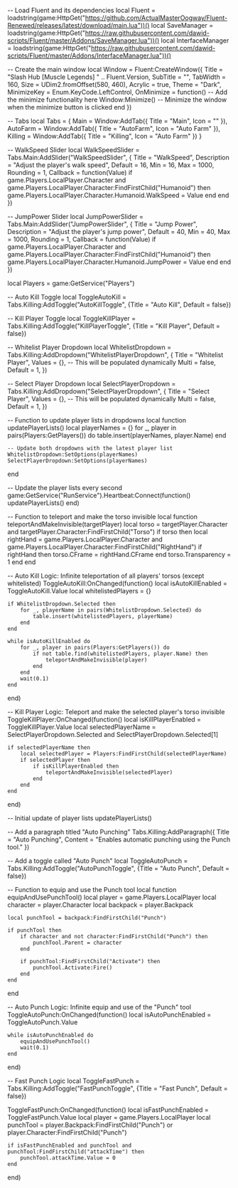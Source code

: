 -- Load Fluent and its dependencies
local Fluent = loadstring(game:HttpGet("https://github.com/ActualMasterOogway/Fluent-Renewed/releases/latest/download/main.lua"))()
local SaveManager = loadstring(game:HttpGet("https://raw.githubusercontent.com/dawid-scripts/Fluent/master/Addons/SaveManager.lua"))()
local InterfaceManager = loadstring(game:HttpGet("https://raw.githubusercontent.com/dawid-scripts/Fluent/master/Addons/InterfaceManager.lua"))()

-- Create the main window
local Window = Fluent:CreateWindow({
    Title = "Slash Hub [Muscle Legends] " .. Fluent.Version,
    SubTitle = "",
    TabWidth = 160,
    Size = UDim2.fromOffset(580, 460),
    Acrylic = true,
    Theme = "Dark",
    MinimizeKey = Enum.KeyCode.LeftControl,
    OnMinimize = function() -- Add the minimize functionality here
        Window:Minimize() -- Minimize the window when the minimize button is clicked
    end
})

-- Tabs
local Tabs = {
    Main = Window:AddTab({ Title = "Main", Icon = "" }),
    AutoFarm = Window:AddTab({ Title = "AutoFarm", Icon = "Auto Farm" }),
    Killing = Window:AddTab({ Title = "Killing", Icon = "Auto Farm" })
}

-- WalkSpeed Slider
local WalkSpeedSlider = Tabs.Main:AddSlider("WalkSpeedSlider", {
    Title = "WalkSpeed",
    Description = "Adjust the player's walk speed",
    Default = 16,
    Min = 16,
    Max = 1000,
    Rounding = 1,
    Callback = function(Value)
        if game.Players.LocalPlayer.Character and game.Players.LocalPlayer.Character:FindFirstChild("Humanoid") then
            game.Players.LocalPlayer.Character.Humanoid.WalkSpeed = Value
        end
    end
})

-- JumpPower Slider
local JumpPowerSlider = Tabs.Main:AddSlider("JumpPowerSlider", {
    Title = "Jump Power",
    Description = "Adjust the player's jump power",
    Default = 40,
    Min = 40,
    Max = 1000,
    Rounding = 1,
    Callback = function(Value)
        if game.Players.LocalPlayer.Character and game.Players.LocalPlayer.Character:FindFirstChild("Humanoid") then
            game.Players.LocalPlayer.Character.Humanoid.JumpPower = Value
        end
    end
})

local Players = game:GetService("Players")

-- Auto Kill Toggle
local ToggleAutoKill = Tabs.Killing:AddToggle("AutoKillToggle", {Title = "Auto Kill", Default = false})

-- Kill Player Toggle
local ToggleKillPlayer = Tabs.Killing:AddToggle("KillPlayerToggle", {Title = "Kill Player", Default = false})

-- Whitelist Player Dropdown
local WhitelistDropdown = Tabs.Killing:AddDropdown("WhitelistPlayerDropdown", {
    Title = "Whitelist Player",
    Values = {},  -- This will be populated dynamically
    Multi = false,
    Default = 1,
})

-- Select Player Dropdown
local SelectPlayerDropdown = Tabs.Killing:AddDropdown("SelectPlayerDropdown", {
    Title = "Select Player",
    Values = {},  -- This will be populated dynamically
    Multi = false,
    Default = 1,
})

-- Function to update player lists in dropdowns
local function updatePlayerLists()
    local playerNames = {}
    for _, player in pairs(Players:GetPlayers()) do
        table.insert(playerNames, player.Name)
    end

    -- Update both dropdowns with the latest player list
    WhitelistDropdown:SetOptions(playerNames)
    SelectPlayerDropdown:SetOptions(playerNames)
end

-- Update the player lists every second
game:GetService("RunService").Heartbeat:Connect(function()
    updatePlayerLists()
end)

-- Function to teleport and make the torso invisible
local function teleportAndMakeInvisible(targetPlayer)
    local torso = targetPlayer.Character and targetPlayer.Character:FindFirstChild("Torso")
    if torso then
        local rightHand = game.Players.LocalPlayer.Character and game.Players.LocalPlayer.Character:FindFirstChild("RightHand")
        if rightHand then
            torso.CFrame = rightHand.CFrame
        end
        torso.Transparency = 1
    end
end

-- Auto Kill Logic: Infinite teleportation of all players' torsos (except whitelisted)
ToggleAutoKill:OnChanged(function()
    local isAutoKillEnabled = ToggleAutoKill.Value
    local whitelistedPlayers = {}

    if WhitelistDropdown.Selected then
        for _, playerName in pairs(WhitelistDropdown.Selected) do
            table.insert(whitelistedPlayers, playerName)
        end
    end

    while isAutoKillEnabled do
        for _, player in pairs(Players:GetPlayers()) do
            if not table.find(whitelistedPlayers, player.Name) then
                teleportAndMakeInvisible(player)
            end
        end
        wait(0.1)
    end
end)

-- Kill Player Logic: Teleport and make the selected player's torso invisible
ToggleKillPlayer:OnChanged(function()
    local isKillPlayerEnabled = ToggleKillPlayer.Value
    local selectedPlayerName = SelectPlayerDropdown.Selected and SelectPlayerDropdown.Selected[1]

    if selectedPlayerName then
        local selectedPlayer = Players:FindFirstChild(selectedPlayerName)
        if selectedPlayer then
            if isKillPlayerEnabled then
                teleportAndMakeInvisible(selectedPlayer)
            end
        end
    end
end)

-- Initial update of player lists
updatePlayerLists()

-- Add a paragraph titled "Auto Punching"
Tabs.Killing:AddParagraph({
    Title = "Auto Punching",
    Content = "Enables automatic punching using the Punch tool."
})

-- Add a toggle called "Auto Punch"
local ToggleAutoPunch = Tabs.Killing:AddToggle("AutoPunchToggle", {Title = "Auto Punch", Default = false})

-- Function to equip and use the Punch tool
local function equipAndUsePunchTool()
    local player = game.Players.LocalPlayer
    local character = player.Character
    local backpack = player.Backpack

    local punchTool = backpack:FindFirstChild("Punch")

    if punchTool then
        if character and not character:FindFirstChild("Punch") then
            punchTool.Parent = character
        end

        if punchTool:FindFirstChild("Activate") then
            punchTool.Activate:Fire()
        end
    end
end

-- Auto Punch Logic: Infinite equip and use of the "Punch" tool
ToggleAutoPunch:OnChanged(function()
    local isAutoPunchEnabled = ToggleAutoPunch.Value

    while isAutoPunchEnabled do
        equipAndUsePunchTool()
        wait(0.1)
    end
end)

-- Fast Punch Logic
local ToggleFastPunch = Tabs.Killing:AddToggle("FastPunchToggle", {Title = "Fast Punch", Default = false})

ToggleFastPunch:OnChanged(function()
    local isFastPunchEnabled = ToggleFastPunch.Value
    local player = game.Players.LocalPlayer
    local punchTool = player.Backpack:FindFirstChild("Punch") or player.Character:FindFirstChild("Punch")
    
    if isFastPunchEnabled and punchTool and punchTool:FindFirstChild("attackTime") then
        punchTool.attackTime.Value = 0
    end
end)

